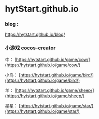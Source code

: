 # hytStart.github.io

### blog : 

https://hytstart.github.io/blog/

### 小游戏 cocos-creator

牛： [https://hytstart.github.io/game/cow/](https://hytstart.github.io/game/cow/)

小鸟： [https://hytstart.github.io/game/bird/](https://hytstart.github.io/game/bird/)

羊：  [https://hytstart.github.io/game/sheep/](https://hytstart.github.io/game/sheep/)

星星： [https://hytstart.github.io/game/star/](https://hytstart.github.io/game/star/)
